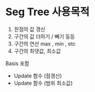 # Seg Tree 사용목적

1) 한점의 값 갱신 
2) 구간의 값 더하기 /  빼기 등등
3) 구간의 연산 max , min , etc
4) 구간의 최댓값, 최소값 


Basis 포함   
- Update 함수 (점갱신)   
- Update 함수 (범위 최소값)   




